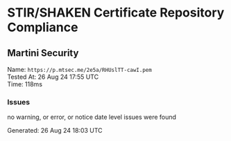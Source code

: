 # STIR/SHAKEN Certificate Repository Compliance

## Martini Security

Name: `https://p.mtsec.me/2e5a/RHUslTT-cawI.pem`\
Tested At: 26 Aug 24 17:55 UTC\
Time: 118ms

### Issues

no warning, or error, or notice date level issues were found

Generated: 26 Aug 24 18:03 UTC
